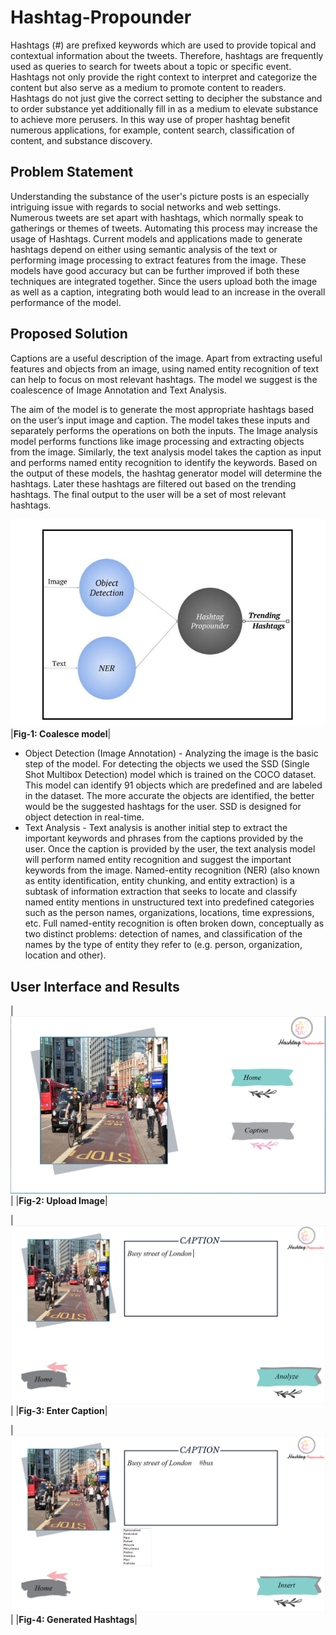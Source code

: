 # Hashtag-Propounder

Hashtags (#) are prefixed keywords which are used to provide topical and contextual information about the tweets. Therefore, hashtags are frequently used as queries to search for tweets about a topic or specific event. Hashtags not only provide the right context to interpret and categorize the content but also serve as a medium to promote content to readers. Hashtags do not just give the correct setting to decipher the substance and to order substance yet additionally fill in as a medium to elevate substance to achieve more perusers. In this way use of proper hashtag benefit numerous applications, for example, content search, classification of content, and substance discovery.

## Problem Statement
Understanding the substance of the user's picture posts is an especially intriguing issue with regards to social networks and web settings. Numerous tweets are set apart with hashtags, which normally speak to gatherings or themes of tweets. Automating this process may increase the usage of Hashtags. Current models and applications made to generate hashtags depend on either using semantic analysis of the text or performing image processing to extract features from the image. These models have good accuracy but can be further improved if both these techniques are integrated together. Since the users upload both the image as well as a caption, integrating both would lead to an increase in the overall performance of the model.

## Proposed Solution
Captions are a useful description of the image. Apart from extracting useful features and objects from an image, using named entity recognition of text can help to focus on most relevant hashtags. The model we suggest is the coalescence of Image Annotation and Text Analysis.

The aim of the model is to generate the most appropriate hashtags based on the user’s input image and caption. The model takes these inputs and separately performs the operations on both the inputs. The Image analysis model performs functions like image processing and extracting objects from the image. Similarly, the text analysis model takes the caption as input and performs named entity recognition to identify the keywords. Based on the output of these models, the hashtag generator model will determine the hashtags. Later these hashtags are filtered out based on the trending hashtags. The final output to the user will be a set of most relevant hashtags.

![alt text](https://github.com/kdave97/Hashtag-Propounder/blob/master/images/Coalesce%20model.JPG)
|**Fig-1: Coalesce model**|
* Object Detection (Image Annotation) - Analyzing the image is the basic step of the model. For detecting the objects we used the SSD (Single Shot Multibox Detection) model which is trained on the COCO dataset. This model can identify 91 objects which are predefined and are labeled in the dataset. The more accurate the objects are identified, the better would be the suggested hashtags for the user. SSD is designed for object detection in real-time.
* Text Analysis - Text analysis is another initial step to extract the important keywords and phrases from the captions provided by the user. Once the caption is provided by the user, the text analysis model will perform named entity recognition and suggest the important keywords from the image. Named-entity recognition (NER) (also known as entity identification, entity chunking, and entity extraction) is a subtask of information extraction that seeks to locate and classify named entity mentions in unstructured text into predefined categories such as the person names, organizations, locations, time expressions, etc. Full named-entity recognition is often broken down, conceptually as two distinct problems: detection of names, and classification of the names by the type of entity they refer to (e.g. person, organization, location and other).

## User Interface and Results

| ![alt text](https://github.com/kdave97/Hashtag-Propounder/blob/master/images/input_image.PNG) |
|**Fig-2: Upload Image**|
<br/>

| ![alt text](https://github.com/kdave97/Hashtag-Propounder/blob/master/images/input_caption.PNG) |
|**Fig-3: Enter Caption**|
<br/>

| ![alt text](https://github.com/kdave97/Hashtag-Propounder/blob/master/images/result_image.PNG) |
|**Fig-4: Generated Hashtags**|
